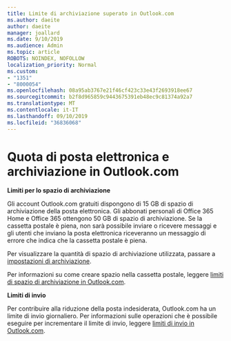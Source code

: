 ```yaml
---
title: Limite di archiviazione superato in Outlook.com
ms.author: daeite
author: daeite
manager: joallard
ms.date: 9/10/2019
ms.audience: Admin
ms.topic: article
ROBOTS: NOINDEX, NOFOLLOW
localization_priority: Normal
ms.custom:
- "1351"
- "8000054"
ms.openlocfilehash: 08a95ab3767e21f46cf423c33e43f2693918ee67
ms.sourcegitcommit: b2f8d965859c9443675391eb48ec9c81374a92a7
ms.translationtype: MT
ms.contentlocale: it-IT
ms.lasthandoff: 09/10/2019
ms.locfileid: "36836068"
---
```

# <a name="email-and-storage-quota-in-outlookcom"></a>Quota di posta elettronica e archiviazione in Outlook.com

**Limiti per lo spazio di archiviazione**

Gli account Outlook.com gratuiti dispongono di 15 GB di spazio di archiviazione della posta elettronica. Gli abbonati personali di Office 365 Home e Office 365 ottengono 50 GB di spazio di archiviazione. Se la cassetta postale è piena, non sarà possibile inviare o ricevere messaggi e gli utenti che inviano la posta elettronica riceveranno un messaggio di errore che indica che la cassetta postale è piena.

Per visualizzare la quantità di spazio di archiviazione utilizzata, passare a [impostazioni di archiviazione](https://outlook.live.com/mail/options/general/storage).

Per informazioni su come creare spazio nella cassetta postale, leggere [limiti di spazio di archiviazione in Outlook.com](https://support.office.com/article/7ac99134-69e5-4619-ac0b-2d313bba5e9e).

**Limiti di invio**

Per contribuire alla riduzione della posta indesiderata, Outlook.com ha un limite di invio giornaliero. Per informazioni sulle operazioni che è possibile eseguire per incrementare il limite di invio, leggere [limiti di invio in Outlook.com](https://support.office.com/article/279ee200-594c-40f0-9ec8-bb6af7735c2e).